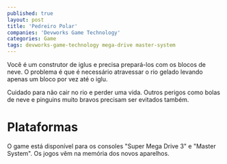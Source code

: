 ```yaml
---
published: true
layout: post
title: 'Pedreiro Polar'
companies: 'Devworks Game Technology'
categories: Game
tags: devworks-game-technology mega-drive master-system
---
```

Você é um construtor de iglus e precisa prepará-los com os blocos de neve. O problema é que é necessário atravessar o rio gelado levando apenas um bloco por vez até o iglu.

Cuidado para não cair no rio e perder uma vida. Outros perigos como bolas de neve e pinguins muito bravos precisam ser evitados também.

# Plataformas
O game está disponível para os consoles "Super Mega Drive 3" e "Master System". Os jogos vêm na memória dos novos aparelhos.